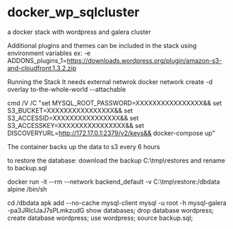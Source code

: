 # docker_wp_sqlcluster
a docker stack with wordpress and galera cluster

Additional plugins and themes can be included in the stack using environment variables
ex:  -e ADDONS_plugins_1=https://downloads.wordpress.org/plugin/amazon-s3-and-cloudfront.1.3.2.zip

Running the Stack
It needs external netwrok
docker network create -d overlay to-the-whole-world --attachable


cmd /V /C "set MYSQL_ROOT_PASSWORD=XXXXXXXXXXXXXXXX&& set S3_BUCKET=XXXXXXXXXXXXXXXX&& set S3_ACCESSID=XXXXXXXXXXXXXXXX&& 
	set S3_ACCESSKEY=XXXXXXXXXXXXXXXX&& set DISCOVERYURL=http://172.17.0.1:2379/v2/keys&& docker-compose up"



The container backs up the data to s3 every 6 hours

to restore the database:
download the backup C:\tmp\restores and rename to backup.sql

docker run -it --rm --network backend_default -v C:\tmp\restore:/dbdata  alpine /bin/sh

cd /dbdata
apk add --no-cache mysql-client
mysql -u root -h  mysql-galera -pa3JRlcIJaJ7sPLmkzudG
show databases;
drop database wordpress;
create database wordpress;
use wordpress;
source backup.sql;




